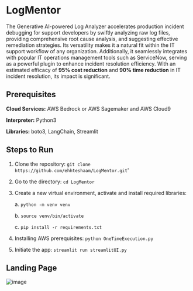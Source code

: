 # LogMentor
The Generative AI-powered Log Analyzer accelerates production incident debugging for support developers by swiftly analyzing raw log files, providing comprehensive root cause analysis, and suggesting effective remediation strategies. Its versatility makes it a natural fit within the IT support workflow of any organization. Additionally, it seamlessly integrates with popular IT operations management tools such as ServiceNow, serving as a powerful plugin to enhance incident resolution efficiency. With an estimated efficacy of **95% cost reduction** and **90% time reduction** in IT incident resolution, its impact is significant.

## Prerequisites

**Cloud Services:** AWS Bedrock or AWS Sagemaker and AWS Cloud9

**Interpreter:** Python3

**Libraries:** boto3, LangChain, Streamlit

## Steps to Run

1. Clone the repository: `git clone https://github.com/ehhteshaam/LogMentor.git`'
2. Go to the directory: `cd LogMentor`
3. Create a new virtual environment, activate and install required libraries:
   
   a. `python -m venv venv`
   
   b. `source venv/bin/activate`
   
   c. `pip install -r requirements.txt`
5. Installing AWS prerequisites: `python OneTimeExecution.py`
6. Initiate the app: `streamlit run streamlitUI.py`

## Landing Page
![image](https://github.com/mazumdarsoubhik/LogMentor/assets/44722027/4ba19e27-fe09-4490-87eb-d0b0cf2252b5)
